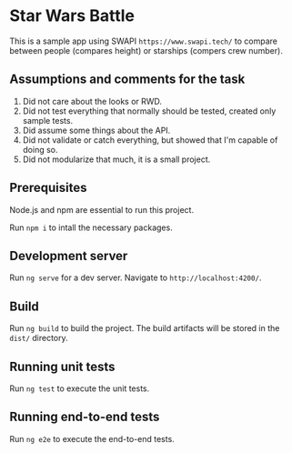 # Star Wars Battle

This is a sample app using SWAPI `https://www.swapi.tech/` to compare between people (compares height) or starships (compers crew number).

## Assumptions and comments for the task

1. Did not care about the looks or RWD.
2. Did not test everything that normally should be tested, created only sample tests.
3. Did assume some things about the API.
4. Did not validate or catch everything, but showed that I'm capable of doing so.
5. Did not modularize that much, it is a small project.

## Prerequisites

Node.js and npm are essential to run this project.

Run `npm i` to intall the necessary packages.

## Development server

Run `ng serve` for a dev server. Navigate to `http://localhost:4200/`.

## Build

Run `ng build` to build the project. The build artifacts will be stored in the `dist/` directory.

## Running unit tests

Run `ng test` to execute the unit tests.

## Running end-to-end tests

Run `ng e2e` to execute the end-to-end tests.
